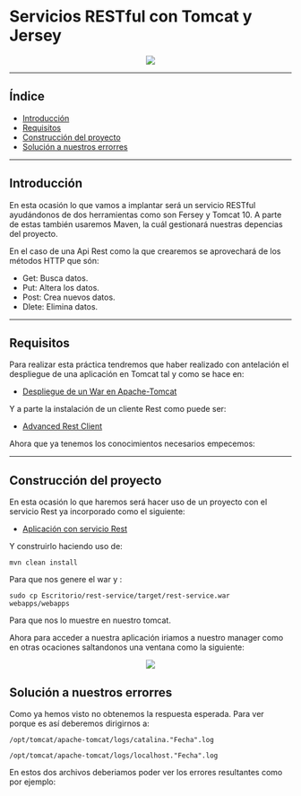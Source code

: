 # Servicios RESTful con Tomcat y Jersey

<div align="center">
    <img src="../Imágenes/Servicios RESTful con Tomcat y Jersey/Portada.png"/>
</div>

---

## Índice

- [Introducción]()
- [Requisitos]()
- [Construcción del proyecto]()
- [Solución a nuestros errorres]()

---

## Introducción

En esta ocasión lo que vamos a implantar será un servicio RESTful ayudándonos de dos herramientas como son Fersey y Tomcat 10. A parte de estas también usaremos Maven, la cuál gestionará nuestras depencias del proyecto.

En el caso de una Api Rest como la que crearemos se aprovechará de los métodos HTTP que són:

- Get: Busca datos.
- Put: Altera los datos.
- Post: Crea nuevos datos.
- Dlete: Elimina datos.

---

## Requisitos

Para realizar esta práctica tendremos que haber realizado con antelación el despliegue de una aplicación en Tomcat tal y como se hace en:

- [Despliegue de un War en Apache-Tomcat](https://github.com/RubenGonz/Despliegues/blob/main/Apache/Despliegue%20de%20un%20War%20en%20Apache-Tomcat.md)

Y a parte la instalación de un cliente Rest como puede ser:

- [Advanced Rest Client](https://install.advancedrestclient.com/install)

Ahora que ya tenemos los conocimientos necesarios empecemos:

---

## Construcción del proyecto

En esta ocasión lo que haremos será hacer uso de un proyecto con el servicio Rest ya incorporado como el siguiente:

- [Aplicación con servicio Rest](https://github.com/jpexposito/docencia/tree/master/COMUN/ejemplos/java/rest-service)

Y construirlo haciendo uso de:

```console
mvn clean install
```

Para que nos genere el war y :

```console
sudo cp Escritorio/rest-service/target/rest-service.war webapps/webapps
```

Para que nos lo muestre en nuestro tomcat.

Ahora para acceder a nuestra aplicación iriamos a nuestro manager como en otras ocaciones saltandonos una ventana como la siguiente:

<div align="center">
    <img src="../Imágenes/Servicios RESTful con Tomcat y Jersey/Error.png"/>
</div>

## Solución a nuestros errorres

Como ya hemos visto no obtenemos la respuesta esperada. Para ver porque es así deberemos dirigirnos a:

```
/opt/tomcat/apache-tomcat/logs/catalina."Fecha".log
```
```
/opt/tomcat/apache-tomcat/logs/localhost."Fecha".log
```

En estos dos archivos deberiamos poder ver los errores resultantes como por ejemplo:

